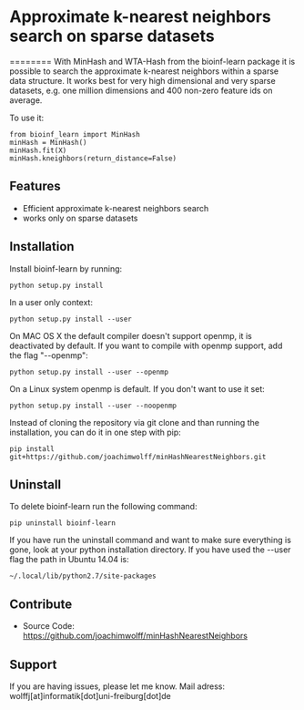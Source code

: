 # Approximate k-nearest neighbors search on sparse datasets
========
With MinHash and WTA-Hash from the bioinf-learn package it is possible to search the approximate k-nearest neighbors 
within a sparse data structure. It works best for very high dimensional and very sparse datasets, e.g. one million dimensions and 400 non-zero feature ids on average.

To use it:

    from bioinf_learn import MinHash
    minHash = MinHash()
    minHash.fit(X)
    minHash.kneighbors(return_distance=False)

Features
--------

- Efficient approximate k-nearest neighbors search
- works only on sparse datasets

Installation
------------

Install bioinf-learn by running:

    python setup.py install

In a user only context:

	python setup.py install --user

On MAC OS X the default compiler doesn't support openmp, it is deactivated by default. If you want to compile with openmp support, add the flag "--openmp":
	
	python setup.py install --user --openmp

On a Linux system openmp is default. If you don't want to use it set:
	
	python setup.py install --user --noopenmp

Instead of cloning the repository via git clone and than running the installation, you can do it in one step with pip:
	
	pip install git+https://github.com/joachimwolff/minHashNearestNeighbors.git



Uninstall
---------
To delete bioinf-learn run the following command:

	pip uninstall bioinf-learn

If you have run the uninstall command and want to make sure everything is gone, look at your python installation directory.
If you have used the --user flag the path in Ubuntu 14.04 is:

	~/.local/lib/python2.7/site-packages


Contribute
----------

- Source Code: https://github.com/joachimwolff/minHashNearestNeighbors

Support
-------

If you are having issues, please let me know.
Mail adress: wolffj[at]informatik[dot]uni-freiburg[dot]de

